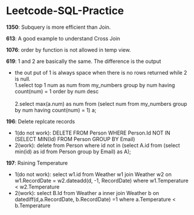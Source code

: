 # Leetcode-SQL-Practice

**1350**: Subquery is more efficient than Join.

**613**: A good example to understand Cross Join

**1076**: order by function is not allowed in temp view.

**619**: 1 and 2 are basically the same. The difference is the output 
- the out put of 1 is always space when there is no rows returned while 2 is null. 
<br>1.select  top 1 num as num from my_numbers group by num having count(num) = 1 order by num desc </br>
<br>2.select max(a.num) as num from (select num from my_numbers group by num having count(num) = 1) a; </br>

**196**: Delete replcate records
- 1(do not work): DELETE FROM Person WHERE Person.Id NOT IN (SELECT MIN(Id) FROM Person GROUP BY Email) </br>
- 2(work): delete from Person where id not in (select A.id from (select min(id) as id from Person group by Email) as A); </br>


**197**: Rsining Temperature
- 1(do not work): select w1.id from Weather w1 join Weather w2 on w1.RecordDate = w2.dateadd(d, -1, RecordDate) where w1.Temperature < w2.Temperature
- 2(work): select B.Id from Weather a inner join Weather b on datediff(d,a.RecordDate, b.RecordDate) =1 where a.Temperature < b.Temperature





